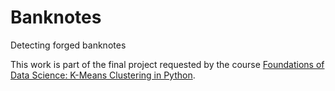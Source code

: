 # Banknotes
Detecting forged banknotes

This work is part of the final project requested by the course <a href='https://www.coursera.org/learn/data-science-k-means-clustering-python'>Foundations of Data Science: K-Means Clustering in Python</a>.
